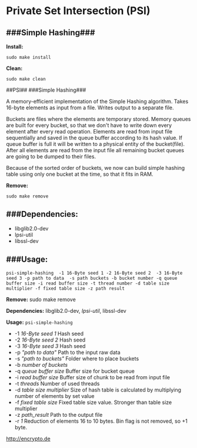 # Private Set Intersection (PSI)
###Simple Hashing###
---
__Install:__
```
sudo make install
```
__Clean:__ 
```
sudo make clean
```
##PSI##
###Simple Hashing###

A memory-efficient implementation of the Simple Hashing algorithm.
Takes 16-byte elements as input from a file. Writes output to a separate file.

Buckets are files where the elements are temporary stored. Memory queues are
 built for every bucket, so that we don't have to write down every element after
every read operation. Elements are read from input file sequentially and saved 
in the queue buffer according to its hash value. If queue buffer is full it will
 be written to a physical entity of the bucket(file). After all elements are
 read from the input file all remaining bucket queues are going to be dumped to
 their files.

Because of the sorted order of buckets, we now can build simple hashing table 
using only one bucket at the time, so that it fits in RAM.

__Remove:__ 
```
sudo make remove
```

###Dependencies:
---
 * libglib2.0-dev 
 * lpsi-util
 * libssl-dev

###Usage:
---
```
psi-simple-hashing  -1 16-Byte seed 1 -2 16-Byte seed 2  -3 16-Byte seed 3 -p path to data  -s path buckets -b bucket number -q queue buffer size -i read buffer size -t thread number -d table size multiplier -f fixed table size -z path result
```
__Remove:__ sudo make remove

__Dependencies:__ libglib2.0-dev, _lpsi-util_, libssl-dev

__Usage:__ 
`psi-simple-hashing`
* -1 _16-Byte seed 1_ Hash seed
* -2 _16-Byte seed 2_ Hash seed
* -3 _16-Byte seed 3_ Hash seed
* -p _"path to data"_ Path to the input raw data
* -s _"path to buckets"_ Folder where to place buckets
* -b _number of buckets_ 
* -q _queue buffer size_ Buffer size for bucket queue
* -i _read buffer size_ Buffer size of chunk to be read from input file
* -t _threads_ Number of used threads
* -d _table size multiplier_ Size of hash table is calculated by multiplying 
number of elements by set value
* -f _fixed table size_ Fixed table size value. Stronger than table size multiplier
* -z _path_result_ Path to the output file
* -r _1_ Reduction of elements 16 to 10 bytes. Bin flag is not removed, so +1 byte.


http://encrypto.de
